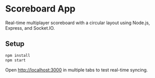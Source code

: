 # Scoreboard App

Real-time multiplayer scoreboard with a circular layout using Node.js, Express, and Socket.IO.

## Setup

```bash
npm install
npm start
```

Open [http://localhost:3000](http://localhost:3000) in multiple tabs to test real-time syncing.
